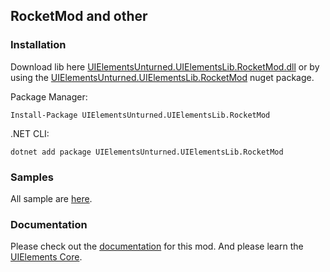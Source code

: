 ## RocketMod and other

### Installation
Download lib here [UIElementsUnturned.UIElementsLib.RocketMod.dll](https://github.com/sunnamed434/UIElementsUnturned/releases) or by using the [UIElementsUnturned.UIElementsLib.RocketMod](https://www.nuget.org/packages/UIElementsUnturned.UIElementsLib.RocketMod/) nuget package.

Package Manager:
````
Install-Package UIElementsUnturned.UIElementsLib.RocketMod
````

.NET CLI:
````
dotnet add package UIElementsUnturned.UIElementsLib.RocketMod
````

### Samples
All sample are [here](https://github.com/sunnamed434/UIElementsUnturned/tree/main/Samples/RocketMod).

### Documentation
Please check out the [documentation](https://sunnamed.gitbook.io/uielementsunturned/documentation/rocketmod-and-other) for this mod.
And please learn the [UIElements Core](https://sunnamed.gitbook.io/uielementsunturned/documentation/core).
